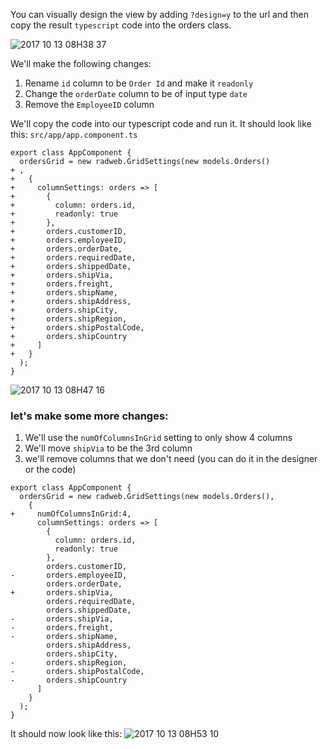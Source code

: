 ﻿You can visually design the view by adding `?design=y` to the url and then copy the result `typescript` code into the orders class.

![2017 10 13 08H38 37](../2017-10-13_08h38_37.gif)

We'll make the following changes:
1.  Rename `id` column to be `Order Id` and make it `readonly`
2.  Change the `orderDate` column to be of input type `date`
3.  Remove the `EmployeeID` column

We'll copy the code into our typescript code and run it.
It should look like this:
`src/app/app.component.ts`

```csdiff
export class AppComponent {
  ordersGrid = new radweb.GridSettings(new models.Orders()
+ ,
+   {
+     columnSettings: orders => [
+       {
+         column: orders.id,
+         readonly: true
+       },
+       orders.customerID,
+       orders.employeeID,
+       orders.orderDate,
+       orders.requiredDate,
+       orders.shippedDate,
+       orders.shipVia,
+       orders.freight,
+       orders.shipName,
+       orders.shipAddress,
+       orders.shipCity,
+       orders.shipRegion,
+       orders.shipPostalCode,
+       orders.shipCountry
+     ]
+   }
  );
}
```
![2017 10 13 08H47 16](../2017-10-13_08h47_16.png)

### let's make some more changes:
1. We'll use the `numOfColumnsInGrid` setting to only show 4 columns
2. We'll move `shipVia` to be the 3rd column
3. we'll remove columns that we don't need (you can do it in the designer or the code)
```csdiff
export class AppComponent {
  ordersGrid = new radweb.GridSettings(new models.Orders(),
    {
+     numOfColumnsInGrid:4,
      columnSettings: orders => [
        {
          column: orders.id,
          readonly: true
        },
        orders.customerID,
-       orders.employeeID,
        orders.orderDate,
+       orders.shipVia,
        orders.requiredDate,
        orders.shippedDate,
-       orders.shipVia,
-       orders.freight,
-       orders.shipName,
        orders.shipAddress,
        orders.shipCity,
-       orders.shipRegion,
-       orders.shipPostalCode,
-       orders.shipCountry
      ]
    }
  );
}
```

It should now look like this:
![2017 10 13 08H53 10](../2017-10-13_08h53_10.png)